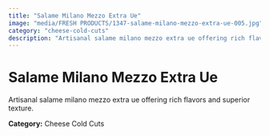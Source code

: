 ```yaml
---
title: "Salame Milano Mezzo Extra Ue"
image: "media/FRESH PRODUCTS/1347-salame-milano-mezzo-extra-ue-005.jpg"
category: "cheese-cold-cuts"
description: "Artisanal salame milano mezzo extra ue offering rich flavors and superior texture."
---
```


# Salame Milano Mezzo Extra Ue

Artisanal salame milano mezzo extra ue offering rich flavors and superior texture.

**Category:** Cheese Cold Cuts

